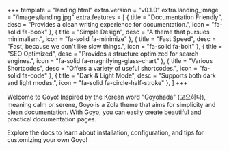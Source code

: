 +++
template = "landing.html"
extra.version = "v0.1.0"
extra.landing_image = "/images/landing.jpg"
extra.features = [
    { title = "Documentation Friendly", desc = "Provides a clean writing experience for documentation.", icon = "fa-solid fa-book" },
    { title = "Simple Design", desc = "A theme that pursues minimalism.", icon = "fa-solid fa-minimize" },
    { title = "Fast Speed", desc = "Fast, because we don't like slow things.", icon = "fa-solid fa-bolt" },
    { title = "SEO Optimized", desc = "Provides a structure optimized for search engines.", icon = "fa-solid fa-magnifying-glass-chart" },
    { title = "Various Shortcodes", desc = "Offers a variety of useful shortcodes.", icon = "fa-solid fa-code" },
    { title = "Dark & Light Mode", desc = "Supports both dark and light modes.", icon = "fa-solid fa-circle-half-stroke" },
]
+++

Welcome to Goyo! Inspired by the Korean word "Goyohada" (고요하다), meaning calm or serene, Goyo is a Zola theme that aims for simplicity and clean documentation. With Goyo, you can easily create beautiful and practical documentation pages.

Explore the docs to learn about installation, configuration, and tips for customizing your own Goyo!
